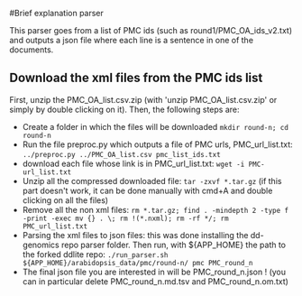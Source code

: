#Brief explanation parser

This parser goes from a list of PMC ids (such as round1/PMC_OA_ids_v2.txt) and outputs a json file where each line is a sentence in one of the documents.

## Download the xml files from the PMC ids list

First, unzip the PMC_OA_list.csv.zip (with 'unzip PMC_OA_list.csv.zip' or simply by double clicking on it).
Then, the following steps are:
* Create a folder in which the files will be downloaded `mkdir round-n; cd round-n`
* Run the file preproc.py which outputs a file of PMC urls, PMC_url_list.txt: `../preproc.py ../PMC_OA_list.csv pmc_list_ids.txt`
* download each file whose link is in PMC_url_list.txt: `wget -i PMC-url_list.txt`
* Unzip all the compressed downloaded file: `tar -zxvf *.tar.gz` (if this part doesn't work, it can be done manually with cmd+A and double clicking on all the files)
* Remove all the non xml files: 
`rm *.tar.gz;
find . -mindepth 2 -type f -print -exec mv {} . \;
rm !(*.nxml);
rm -rf */;
rm PMC_url_list.txt`
* Parsing the xml files to json files: this was done installing the dd-genomics repo parser folder. Then run, with ${APP_HOME} the path to the forked ddlite repo: `./run_parser.sh ${APP_HOME}/arabidopsis_data/pmc/round-n/ pmc PMC_round_n`
* The final json file you are interested in will be PMC_round_n.json ! (you can in particular delete PMC_round_n.md.tsv and PMC_round_n.om.txt)